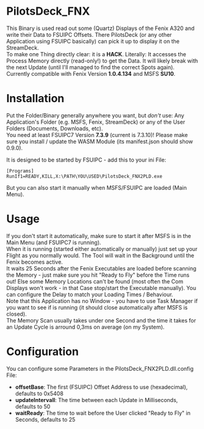 # PilotsDeck_FNX
This Binary is used read out some (Quartz) Displays of the Fenix A320 and write their Data to FSUIPC Offsets. There PilotsDeck (or any other Application using FSUIPC basically) can pick it up to display it on the StreamDeck.<br/>
To make one Thing directly clear: it is a **HACK**. Literally: It accesses the Process Memory directly (read-only!) to get the Data. It will likely break with the next Update (until I'll managed to find the correct Spots again).<br/>Currently compatible with Fenix Version **1.0.4.134** and MSFS **SU10**.<br/>

# Installation
Put the Folder/Binary generally anywhere you want, but *don't* use: Any Application's Folder (e.g. MSFS, Fenix, StreamDeck) or any of the User Folders (Documents, Downloads, etc).<br/>
You need at least FSUIPC7 Version **7.3.9** (current is 7.3.10)! Please make sure you install / update the WASM Module (its manifest.json should show 0.9.0).<br/>

It is designed to be started by FSUIPC - add this to your ini File:
```
[Programs]
RunIf1=READY,KILL,X:\PATH\YOU\USED\PilotsDeck_FNX2PLD.exe
```
But you can also start it manually when MSFS/FSUIPC are loaded (Main Menu).

# Usage
If you don't start it automatically, make sure to start it after MSFS is in the Main Menu (and FSUIPC7 is running).<br/>
When it is running (started either automatically or manually) just set up your Flight as you normally would. The Tool will wait in the Background until the Fenix becomes active.<br/>
It waits 25 Seconds after the Fenix Executables are loaded before scanning the Memory - just make sure you hit "Ready to Fly" before the Time runs out! Else some Memory Locations can't be found (most often the Com Displays won't work - in that Case stop/start the Executable manually). You can configure the Delay to match your Loading Times / Behaviour.<br/>
Note that this Application has no Window - you have to use Task Manager if you want to see if is running (it should close automatically after MSFS is closed).<br/>
The Memory Scan usually takes under one Second and the time it takes for an Update Cycle is arround 0,3ms on average (on my System).

# Configuration
You can configure some Parameters in the PilotsDeck_FNX2PLD.dll.config File:
- **offsetBase**: The first (FSUIPC) Offset Address to use (hexadecimal), defaults to 0x5408
- **updateIntervall**: The time between each Update in Milliseconds, defaults to 50
- **waitReady**: The time to wait before the User clicked "Ready to Fly" in Seconds, defaults to 25

